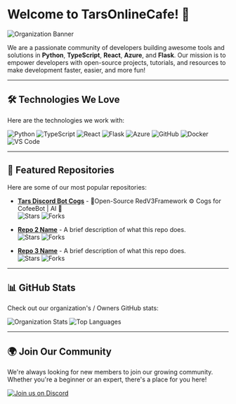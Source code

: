 # Welcome to TarsOnlineCafe! 🚀

![Organization Banner](https://via.placeholder.com/1500x500.png?text=github-header-image.png) <!-- Replace with your custom banner -->

We are a passionate community of developers building awesome tools and solutions in **Python**, **TypeScript**, **React**, **Azure**, and **Flask**. Our mission is to empower developers with open-source projects, tutorials, and resources to make development faster, easier, and more fun!

---

## 🛠️ Technologies We Love

Here are the technologies we work with:

![Python](https://img.shields.io/badge/Python-3776AB?style=for-the-badge&logo=python&logoColor=white)
![TypeScript](https://img.shields.io/badge/TypeScript-3178C6?style=for-the-badge&logo=typescript&logoColor=white)
![React](https://img.shields.io/badge/React-61DAFB?style=for-the-badge&logo=react&logoColor=black)
![Flask](https://img.shields.io/badge/Flask-000000?style=for-the-badge&logo=flask&logoColor=white)
![Azure](https://img.shields.io/badge/Azure-0089D6?style=for-the-badge&logo=microsoft-azure&logoColor=white)
![GitHub](https://img.shields.io/badge/GitHub-181717?style=for-the-badge&logo=github&logoColor=white)
![Docker](https://img.shields.io/badge/Docker-2496ED?style=for-the-badge&logo=docker&logoColor=white)
![VS Code](https://img.shields.io/badge/VS_Code-007ACC?style=for-the-badge&logo=visual-studio-code&logoColor=white)

---

## 🌟 Featured Repositories

Here are some of our most popular repositories:

- **[Tars Discord Bot Cogs](https://github.com/nottherealtar/TarsOnlineCogs)** - 👥Open-Source RedV3Framework ⚙️ Cogs for CofeeBot | AI 🤖  
  ![Stars](https://img.shields.io/github/stars/nottherealtar/TarsOnlineCogs?style=social)
  ![Forks](https://img.shields.io/github/forks/nottherealtar/TarsOnlineCogs?style=social)

- **[Repo 2 Name](https://github.com/your-org/repo2)** - A brief description of what this repo does.  
  ![Stars](https://img.shields.io/github/stars/your-org/repo2?style=social)
  ![Forks](https://img.shields.io/github/forks/your-org/repo2?style=social)

- **[Repo 3 Name](https://github.com/your-org/repo3)** - A brief description of what this repo does.  
  ![Stars](https://img.shields.io/github/stars/your-org/repo3?style=social)
  ![Forks](https://img.shields.io/github/forks/your-org/repo3?style=social)

---

## 📊 GitHub Stats

Check out our organization's / Owners GitHub stats:

![Organization Stats](https://github-readme-stats.vercel.app/api?username=nottherealtar&show_icons=true&theme=radical&count_private=true)
![Top Languages](https://github-readme-stats.vercel.app/api/top-langs/?username=nottherealtar&layout=compact&theme=radical)

---

## 🌍 Join Our Community
We're always looking for new members to join our growing community. Whether you're a beginner or an expert, there's a place for you here!

[![Join us on Discord](https://img.shields.io/badge/Discord-7289DA?style=for-the-badge&logo=discord&logoColor=white)](https://discord.gg/CsR9zECCQt)

